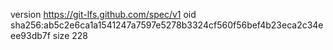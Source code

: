 version https://git-lfs.github.com/spec/v1
oid sha256:ab5c2e6ca1a1541247a7597e5278b3324cf560f56bef4b23eca2c34eee93db7f
size 228
